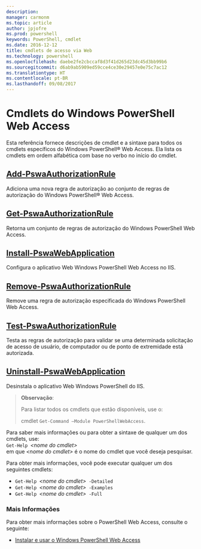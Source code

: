 ```yaml
---
description: 
manager: carmonm
ms.topic: article
author: jpjofre
ms.prod: powershell
keywords: PowerShell, cmdlet
ms.date: 2016-12-12
title: cmdlets de acesso via Web
ms.technology: powershell
ms.openlocfilehash: daebe2fe2cbccaf8d3f41d265d23dc45d3bb99b6
ms.sourcegitcommit: d6ab9ab5909ed59cce4ce30e29457e0e75c7ac12
ms.translationtype: HT
ms.contentlocale: pt-BR
ms.lasthandoff: 09/08/2017
---
```

# <a name="windows-powershell-web-access-cmdlets"></a>Cmdlets do Windows PowerShell Web Access

Esta referência fornece descrições de cmdlet e a sintaxe para todos os cmdlets específicos do Windows PowerShell® Web Access. Ela lista os cmdlets em ordem alfabética com base no verbo no início do cmdlet.

## <a name="add-pswaauthorizationruleadd-pswaauthorizationrulemd"></a>[Add-PswaAuthorizationRule](add-pswaauthorizationrule.md)

Adiciona uma nova regra de autorização ao conjunto de regras de autorização do Windows PowerShell® Web Access.

## <a name="get-pswaauthorizationruleget-pswaauthorizationrulemd"></a>[Get-PswaAuthorizationRule](get-pswaauthorizationrule.md)

Retorna um conjunto de regras de autorização do Windows PowerShell Web Access.

## <a name="install-pswawebapplicationinstall-pswawebapplicationmd"></a>[Install-PswaWebApplication](install-pswawebapplication.md)

Configura o aplicativo Web Windows PowerShell Web Access no IIS.

## <a name="remove-pswaauthorizationruleremove-pswaauthorizationrulemd"></a>[Remove-PswaAuthorizationRule](remove-pswaauthorizationrule.md)

Remove uma regra de autorização especificada do Windows PowerShell Web Access.

## <a name="test-pswaauthorizationruletest-pswaauthorizationrulemd"></a>[Test-PswaAuthorizationRule](test-pswaauthorizationrule.md)

Testa as regras de autorização para validar se uma determinada solicitação de acesso de usuário, de computador ou de ponto de extremidade está autorizada.

## <a name="uninstall-pswawebapplicationuninstall-pswawebapplicationmd"></a>[Uninstall-PswaWebApplication](uninstall-pswawebapplication.md)

Desinstala o aplicativo Web Windows PowerShell do IIS.

>**Observação**:
>
>Para listar todos os cmdlets que estão disponíveis, use o:
>
> cmdlet `Get-Command –Module PowerShellWebAccess`.

Para saber mais informações ou para obter a sintaxe de qualquer um dos cmdlets, use:  
`Get-Help `*&lt;nome do cmdlet&gt;*  
em que *&lt;nome do cmdlet&gt;* é o nome do cmdlet que você deseja pesquisar.

Para obter mais informações, você pode executar qualquer um dos seguintes cmdlets:

- `Get-Help `*&lt;nome do cmdlet&gt;*` -Detailed`
- `Get-Help `*&lt;nome do cmdlet&gt;*` -Examples`
- `Get-Help `*&lt;nome do cmdlet&gt;*` -Full`

### <a name="more-information"></a>Mais Informações

Para obter mais informações sobre o PowerShell Web Access, consulte o seguinte:

- [Instalar e usar o Windows PowerShell Web Access](../install-and-use-windows-powershell-web-access.md)

